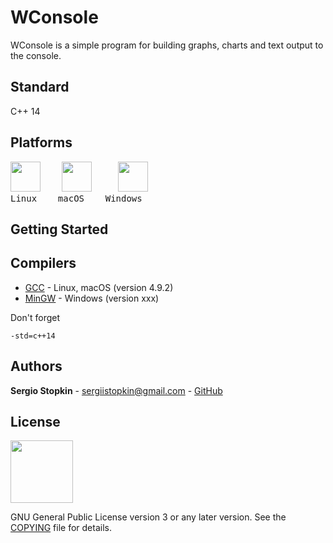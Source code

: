 # WConsole

WConsole is a simple program for building graphs, charts and text output to the console.

## Standard

C++ 14

## Platforms

<pre><img src="https://upload.wikimedia.org/wikipedia/commons/b/b0/NewTux.svg" height=48>    <img src="https://upload.wikimedia.org/wikipedia/commons/d/df/Apple-Apple.svg" height=48>     <img src="https://upload.wikimedia.org/wikipedia/commons/thumb/5/5f/Windows_logo_-_2012.svg/1024px-Windows_logo_-_2012.svg.png" height=48>
Linux    macOS    Windows</pre>

## Getting Started


## Compilers

* [GCC](https://gcc.gnu.org/) - Linux, macOS (version 4.9.2)
* [MinGW](http://www.mingw.org/) - Windows (version xxx)

Don't forget
```
-std=c++14
```

## Authors

**Sergio Stopkin** - <sergiistopkin@gmail.com> -  [GitHub](https://github.com/SergioStopkin)

## License

<img src="https://upload.wikimedia.org/wikipedia/commons/9/93/GPLv3_Logo.svg" height=100></img>

GNU General Public License version 3 or any later version. See the [COPYING](COPYING) file for details.


